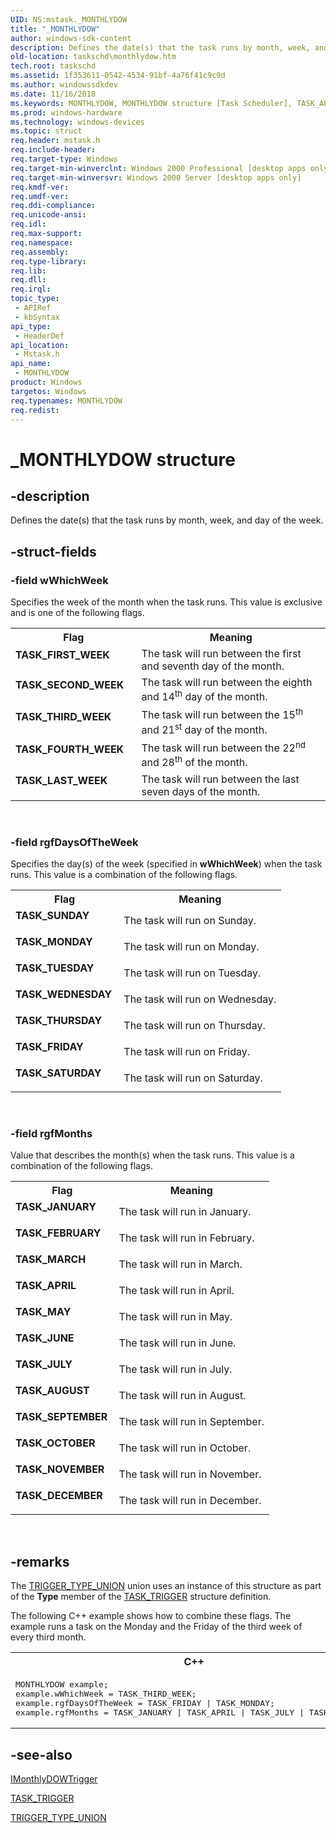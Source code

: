 ```yaml
---
UID: NS:mstask._MONTHLYDOW
title: "_MONTHLYDOW"
author: windows-sdk-content
description: Defines the date(s) that the task runs by month, week, and day of the week.
old-location: taskschd\monthlydow.htm
tech.root: taskschd
ms.assetid: 1f353611-0542-4534-91bf-4a76f41c9c9d
ms.author: windowssdkdev
ms.date: 11/16/2018
ms.keywords: MONTHLYDOW, MONTHLYDOW structure [Task Scheduler], TASK_APRIL, TASK_AUGUST, TASK_DECEMBER, TASK_FEBRUARY, TASK_FIRST_WEEK, TASK_FOURTH_WEEK, TASK_FRIDAY, TASK_JANUARY, TASK_JULY, TASK_JUNE, TASK_LAST_WEEK, TASK_MARCH, TASK_MAY, TASK_MONDAY, TASK_NOVEMBER, TASK_OCTOBER, TASK_SATURDAY, TASK_SECOND_WEEK, TASK_SEPTEMBER, TASK_SUNDAY, TASK_THIRD_WEEK, TASK_THURSDAY, TASK_TUESDAY, TASK_WEDNESDAY, _MONTHLYDOW, _msb_monthlydow, mstask/MONTHLYDOW, taskschd.monthlydow, triggers [Task Scheduler],structures,MONTHLYDOW
ms.prod: windows-hardware
ms.technology: windows-devices
ms.topic: struct
req.header: mstask.h
req.include-header: 
req.target-type: Windows
req.target-min-winverclnt: Windows 2000 Professional [desktop apps only]
req.target-min-winversvr: Windows 2000 Server [desktop apps only]
req.kmdf-ver: 
req.umdf-ver: 
req.ddi-compliance: 
req.unicode-ansi: 
req.idl: 
req.max-support: 
req.namespace: 
req.assembly: 
req.type-library: 
req.lib: 
req.dll: 
req.irql: 
topic_type:
 - APIRef
 - kbSyntax
api_type:
 - HeaderDef
api_location:
 - Mstask.h
api_name:
 - MONTHLYDOW
product: Windows
targetos: Windows
req.typenames: MONTHLYDOW
req.redist: 
---
```


# _MONTHLYDOW structure


## -description


 Defines the date(s) that the task runs by month, week, and day of the week.


## -struct-fields




### -field wWhichWeek

Specifies the week of the month when the task runs. This value is exclusive and is one of the following flags. 



<table>
<tr>
<th>Flag</th>
<th>Meaning</th>
</tr>
<tr>
<td width="40%"><a id="TASK_FIRST_WEEK"></a><a id="task_first_week"></a><dl>
<dt><b>TASK_FIRST_WEEK</b></dt>
</dl>
</td>
<td width="60%">
The task will run between the first and seventh day of the month.

</td>
</tr>
<tr>
<td width="40%"><a id="TASK_SECOND_WEEK"></a><a id="task_second_week"></a><dl>
<dt><b>TASK_SECOND_WEEK</b></dt>
</dl>
</td>
<td width="60%">
The task will run between the eighth and 14<sup>th</sup> day of the month.

</td>
</tr>
<tr>
<td width="40%"><a id="TASK_THIRD_WEEK"></a><a id="task_third_week"></a><dl>
<dt><b>TASK_THIRD_WEEK</b></dt>
</dl>
</td>
<td width="60%">
The task will run between the 15<sup>th</sup> and 21<sup>st</sup> day of the month.

</td>
</tr>
<tr>
<td width="40%"><a id="TASK_FOURTH_WEEK"></a><a id="task_fourth_week"></a><dl>
<dt><b>TASK_FOURTH_WEEK</b></dt>
</dl>
</td>
<td width="60%">
The task will run between the 22<sup>nd</sup> and 28<sup>th</sup> of the month.

</td>
</tr>
<tr>
<td width="40%"><a id="TASK_LAST_WEEK"></a><a id="task_last_week"></a><dl>
<dt><b>TASK_LAST_WEEK</b></dt>
</dl>
</td>
<td width="60%">
The task will run between the last seven days of the month.

</td>
</tr>
</table>
 


### -field rgfDaysOfTheWeek

Specifies the day(s) of the week (specified in <b>wWhichWeek</b>) when the task runs. This value is a combination of the following flags. 



<table>
<tr>
<th>Flag</th>
<th>Meaning</th>
</tr>
<tr>
<td width="40%"><a id="TASK_SUNDAY"></a><a id="task_sunday"></a><dl>
<dt><b>TASK_SUNDAY</b></dt>
</dl>
</td>
<td width="60%">
The task will run on Sunday.

</td>
</tr>
<tr>
<td width="40%"><a id="TASK_MONDAY"></a><a id="task_monday"></a><dl>
<dt><b>TASK_MONDAY</b></dt>
</dl>
</td>
<td width="60%">
The task will run on Monday.

</td>
</tr>
<tr>
<td width="40%"><a id="TASK_TUESDAY"></a><a id="task_tuesday"></a><dl>
<dt><b>TASK_TUESDAY</b></dt>
</dl>
</td>
<td width="60%">
The task will run on Tuesday.

</td>
</tr>
<tr>
<td width="40%"><a id="TASK_WEDNESDAY"></a><a id="task_wednesday"></a><dl>
<dt><b>TASK_WEDNESDAY</b></dt>
</dl>
</td>
<td width="60%">
The task will run on Wednesday.

</td>
</tr>
<tr>
<td width="40%"><a id="TASK_THURSDAY"></a><a id="task_thursday"></a><dl>
<dt><b>TASK_THURSDAY</b></dt>
</dl>
</td>
<td width="60%">
The task will run on Thursday.

</td>
</tr>
<tr>
<td width="40%"><a id="TASK_FRIDAY"></a><a id="task_friday"></a><dl>
<dt><b>TASK_FRIDAY</b></dt>
</dl>
</td>
<td width="60%">
The task will run on Friday.

</td>
</tr>
<tr>
<td width="40%"><a id="TASK_SATURDAY"></a><a id="task_saturday"></a><dl>
<dt><b>TASK_SATURDAY</b></dt>
</dl>
</td>
<td width="60%">
The task will run on Saturday.

</td>
</tr>
</table>
 


### -field rgfMonths

Value that describes the month(s) when the task runs. This value is a combination of the following flags. 



<table>
<tr>
<th>Flag</th>
<th>Meaning</th>
</tr>
<tr>
<td width="40%"><a id="TASK_JANUARY"></a><a id="task_january"></a><dl>
<dt><b>TASK_JANUARY</b></dt>
</dl>
</td>
<td width="60%">
The task will run in January.

</td>
</tr>
<tr>
<td width="40%"><a id="TASK_FEBRUARY"></a><a id="task_february"></a><dl>
<dt><b>TASK_FEBRUARY</b></dt>
</dl>
</td>
<td width="60%">
The task will run in February.

</td>
</tr>
<tr>
<td width="40%"><a id="TASK_MARCH"></a><a id="task_march"></a><dl>
<dt><b>TASK_MARCH</b></dt>
</dl>
</td>
<td width="60%">
The task will run in March.

</td>
</tr>
<tr>
<td width="40%"><a id="TASK_APRIL"></a><a id="task_april"></a><dl>
<dt><b>TASK_APRIL</b></dt>
</dl>
</td>
<td width="60%">
The task will run in April.

</td>
</tr>
<tr>
<td width="40%"><a id="TASK_MAY"></a><a id="task_may"></a><dl>
<dt><b>TASK_MAY</b></dt>
</dl>
</td>
<td width="60%">
The task will run in May.

</td>
</tr>
<tr>
<td width="40%"><a id="TASK_JUNE"></a><a id="task_june"></a><dl>
<dt><b>TASK_JUNE</b></dt>
</dl>
</td>
<td width="60%">
The task will run in June.

</td>
</tr>
<tr>
<td width="40%"><a id="TASK_JULY"></a><a id="task_july"></a><dl>
<dt><b>TASK_JULY</b></dt>
</dl>
</td>
<td width="60%">
The task will run in July.

</td>
</tr>
<tr>
<td width="40%"><a id="TASK_AUGUST"></a><a id="task_august"></a><dl>
<dt><b>TASK_AUGUST</b></dt>
</dl>
</td>
<td width="60%">
The task will run in August.

</td>
</tr>
<tr>
<td width="40%"><a id="TASK_SEPTEMBER"></a><a id="task_september"></a><dl>
<dt><b>TASK_SEPTEMBER</b></dt>
</dl>
</td>
<td width="60%">
The task will run in September.

</td>
</tr>
<tr>
<td width="40%"><a id="TASK_OCTOBER"></a><a id="task_october"></a><dl>
<dt><b>TASK_OCTOBER</b></dt>
</dl>
</td>
<td width="60%">
The task will run in October.

</td>
</tr>
<tr>
<td width="40%"><a id="TASK_NOVEMBER"></a><a id="task_november"></a><dl>
<dt><b>TASK_NOVEMBER</b></dt>
</dl>
</td>
<td width="60%">
The task will run in November.

</td>
</tr>
<tr>
<td width="40%"><a id="TASK_DECEMBER"></a><a id="task_december"></a><dl>
<dt><b>TASK_DECEMBER</b></dt>
</dl>
</td>
<td width="60%">
The task will run in December.

</td>
</tr>
</table>
 


## -remarks



The 
<a href="https://msdn.microsoft.com/de50fe74-8091-4a9e-a5b9-9a8c2c684895">TRIGGER_TYPE_UNION</a> union uses an instance of this structure as part of the <b>Type</b> member of the 
<a href="https://msdn.microsoft.com/b4716e32-7c7a-40ab-baa1-4c7ebafc3d71">TASK_TRIGGER</a> structure definition.

The following C++ example shows how to  combine these flags. The example runs a task on the Monday and the Friday of the third week of every third month.

<div class="code"><span codelanguage="ManagedCPlusPlus"><table>
<tr>
<th>C++</th>
</tr>
<tr>
<td>
<pre>MONTHLYDOW example;
example.wWhichWeek = TASK_THIRD_WEEK;
example.rgfDaysOfTheWeek = TASK_FRIDAY | TASK_MONDAY;
example.rgfMonths = TASK_JANUARY | TASK_APRIL | TASK_JULY | TASK_OCTOBER;</pre>
</td>
</tr>
</table></span></div>





## -see-also




<a href="https://msdn.microsoft.com/a950e4a0-1fcc-4213-bdb7-d1e1cf28fe91">IMonthlyDOWTrigger</a>



<a href="https://msdn.microsoft.com/b4716e32-7c7a-40ab-baa1-4c7ebafc3d71">TASK_TRIGGER</a>



<a href="https://msdn.microsoft.com/de50fe74-8091-4a9e-a5b9-9a8c2c684895">TRIGGER_TYPE_UNION</a>
 

 

